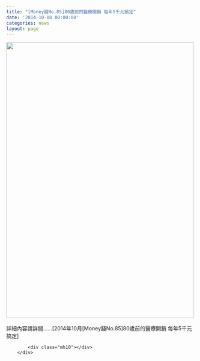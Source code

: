 ```yaml
---
title: "[Money錢No.85]80歲前的醫療開銷 每年5千元搞定"
date: '2014-10-08 00:00:00'
categories: news
layout: page
---
```


<div class="text">
			<div>
	<img alt="" src="http://www.leishan.com.tw/UserFiles/images/%E7%A3%8A%E5%B1%B1%E6%96%B0%E8%81%9E/%E7%A3%8A%E5%B1%B1%E9%9B%9C%E8%AA%8C/2014%E5%B9%B410%E6%9C%88%5BMoney%E9%8C%A2No.85%5D80%E6%AD%B2%E5%89%8D%E7%9A%84%E9%86%AB%E7%99%82%E9%96%8B%E9%8A%B7%20%E6%AF%8F%E5%B9%B45%E5%8D%83%E5%85%83%E6%90%9E%E5%AE%9AP.156.jpg" style="width: 500px; height: 733px;"></div>
<div>
	&nbsp;</div>
<div>
	詳細內容請詳閱......[2014年10月[Money錢No.85]80歲前的醫療開銷 每年5千元搞定]</div>

			<div class="mh10"></div>
		</div>